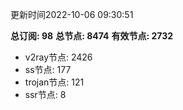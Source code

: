 更新时间2022-10-06 09:30:51

**总订阅: 98**
**总节点: 8474**
**有效节点: 2732**
- v2ray节点: 2426
- ss节点: 177
- trojan节点: 121
- ssr节点: 8
